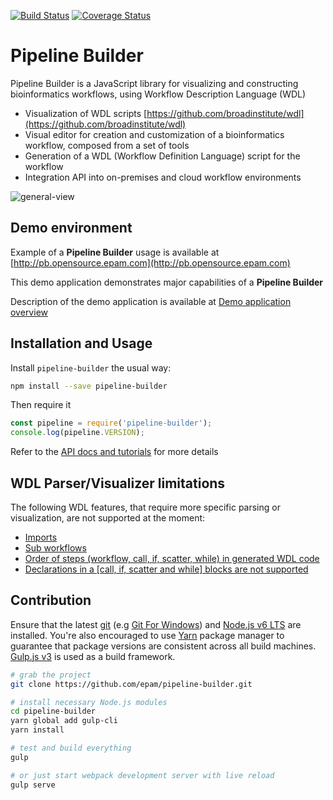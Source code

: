 [![Build Status](https://travis-ci.org/epam/pipeline-builder.svg?branch=master)](https://travis-ci.org/epam/pipeline-builder)
[![Coverage Status](https://coveralls.io/repos/github/epam/pipeline-builder/badge.svg?branch=dev)](https://coveralls.io/github/epam/pipeline-builder?branch=dev)

# Pipeline Builder

Pipeline Builder is a JavaScript library for visualizing and constructing bioinformatics workflows, using  Workflow Description Language (WDL)

* Visualization of WDL scripts [https://github.com/broadinstitute/wdl](https://github.com/broadinstitute/wdl)
* Visual editor for creation and customization of a bioinformatics workflow, composed from a set of tools
* Generation of a WDL (Workflow Definition Language) script for the workflow
* Integration API into on-premises and cloud workflow environments

![general-view](docs/general/images/pb-overview.png)

## Demo environment

Example of a **Pipeline Builder** usage is available at [http://pb.opensource.epam.com](http://pb.opensource.epam.com)

This demo application demonstrates major capabilities of a **Pipeline Builder**

Description of the demo application is available at [Demo application overview](docs/general/README.md)

## Installation and Usage

Install `pipeline-builder` the usual way:

```sh
npm install --save pipeline-builder
```

Then require it

```js
const pipeline = require('pipeline-builder');
console.log(pipeline.VERSION);
```

Refer to the [API docs and tutorials](docs/tutorials) for more details

## WDL Parser/Visualizer limitations

The following WDL features, that require more specific parsing or visualization, are not supported at the moment:

* [Imports](https://github.com/broadinstitute/wdl/blob/develop/SPEC.md#import-statements)
* [Sub workflows](https://github.com/broadinstitute/wdl/blob/develop/SPEC.md#sub-workflows)
* [Order of steps (workflow, call, if, scatter, while) in generated WDL code](https://github.com/broadinstitute/wdl/blob/develop/SPEC.md#workflow-level-resolution)
* [Declarations in a [call, if, scatter and while] blocks are not supported](https://github.com/broadinstitute/wdl/blob/develop/SPEC.md#conditionals)

## Contribution

Ensure that the latest [git](https://git-scm.com/)
(e.g [Git For Windows](https://git-for-windows.github.io/)) and
[Node.js v6 LTS](https://nodejs.org/) are installed. You're also encouraged to use
[Yarn](https://yarnpkg.com/) package manager to guarantee that package versions are consistent across
all build machines.
[Gulp.js v3](http://gulpjs.com/) is used as a build framework.

```sh
# grab the project
git clone https://github.com/epam/pipeline-builder.git

# install necessary Node.js modules
cd pipeline-builder
yarn global add gulp-cli
yarn install

# test and build everything
gulp

# or just start webpack development server with live reload
gulp serve
```
